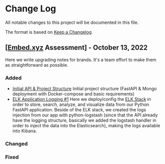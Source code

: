 # Change Log

All notable changes to this project will be documented in this file.

The format is based on [Keep a Changelog](http://keepachangelog.com/).

## [[Embed.xyz](https://embed.xyz) Assessment] - October 13, 2022

Here we write upgrading notes for brands. It's a team effort to make them as
straightforward as possible.

### Added

- [Initial API & Project Structure](https://github.com/kevencript/embed-backend-devops/commit/5bc6bb790bf645f63f62173fa7534b10e047656a)
 Initial project structure (FastAPI & Mongo deployment with Docker-compose and basic requirements)
- [ELK Application Logging #1](https://github.com/kevencript/embed-backend-devops/commit/4bfbbb5b8ea410b221f8f8f9d07d6982ebb61a26)
  Here we deploy/config the [ELK Stack](https://www.elastic.co/pt/elastic-stack/) in order to store, search, analyze, and visualize data from our Python FastAPI application. 
  Beside of the ELK stack, we created the logs injection from our app with python-logstash (since that the API already have the logging structure, basically we added the logstash handler in order to inject the data into the Elasticsearch), making the logs available into Kibana.

### Changed

### Fixed

